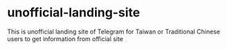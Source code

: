 # unofficial-landing-site
This is unofficial landing site of Telegram for Taiwan or Traditional Chinese users to get information from official site
